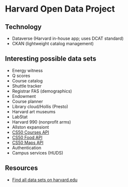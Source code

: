 # Harvard Open Data Project

## Technology
* Dataverse (Harvard in-house app; uses DCAT standard)
* CKAN (lightweight catalog management)

## Interesting possible data sets

* Energy witness
* Q scores
* Course catalog
* Shuttle tracker
* Registrar FAS (demographics)
* Endowment
* Course planner
* Library cloud/Hollis (Presto)
* Harvard art museums
* LabStat
* Harvard 990 (nonprofit arms)
* Allston expansiont
* [CS50 Courses API](https://manual.cs50.net/api/courses/)
* [CS50 Food API](https://manual.cs50.net/api/food/)
* [CS50 Maps API](https://manual.cs50.net/api/maps/)
* Authentication
* Campus services (HUDS)

## Resources
* [Find all data sets on harvard.edu](http://lmgtdfy.usopendata.org/)
